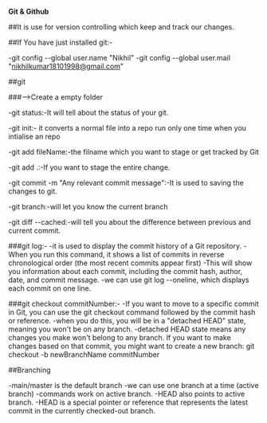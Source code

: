 **Git & Github**

##It is use for version controlling which keep and track our changes.

##If You have just installed git:-

-git config --global user.name "Nikhil" -git config --global user.mail "nikhilkumar18101998@gmail.com"

##git

###-->Create a empty folder

-git status:-It will tell about the status of your git.

-git init:- it converts a normal file into a repo run only one time when you intialise an repo

-git add fileName:-the filname which you want to stage or get tracked by Git

-git add .:-If you want to stage the entire change.

-git commit -m "Any relevant commit message":-It is used to saving the changes to git.

-git branch:-will let you know the current branch

-git diff --cached:-will tell you about the difference between previous and current commit.

###git log:- -it is used to display the commit history of a Git repository. -When you run this command, it shows a list of commits in reverse chronological order (the most recent commits appear first) -This will show you information about each commit, including the commit hash, author, date, and commit message. -we can use git log --oneline, which displays each commit on one line.

###git checkout commitNumber:- -If you want to move to a specific commit in Git, you can use the git checkout command followed by the commit hash or reference. -when you do this, you will be in a "detached HEAD" state, meaning you won't be on any branch. -detached HEAD state means any changes you make won't belong to any branch. If you want to make changes based on that commit, you might want to create a new branch: git checkout -b newBranchName commitNumber

##Branching

-main/master is the default branch -we can use one branch at a time (active branch) -commands work on active branch. -HEAD also points to active branch. -HEAD is a special pointer or reference that represents the latest commit in the currently checked-out branch.